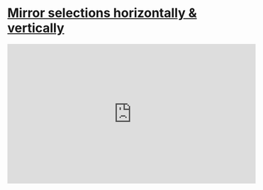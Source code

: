 # [Mirror selections horizontally & vertically](/wilcom-docs/Summary/summary_-_edit/Mirror_selections_horizontally_vertically)

<iframe src="https://www.youtube.com/embed/bnus8J1z4Ec" frameborder="0" 
      allow="accelerometer; autoplay; clipboard-write; encrypted-media; gyroscope; picture-in-picture" 
      allowfullscreen="" style="width: 560px; height: 315px;">
</iframe>
